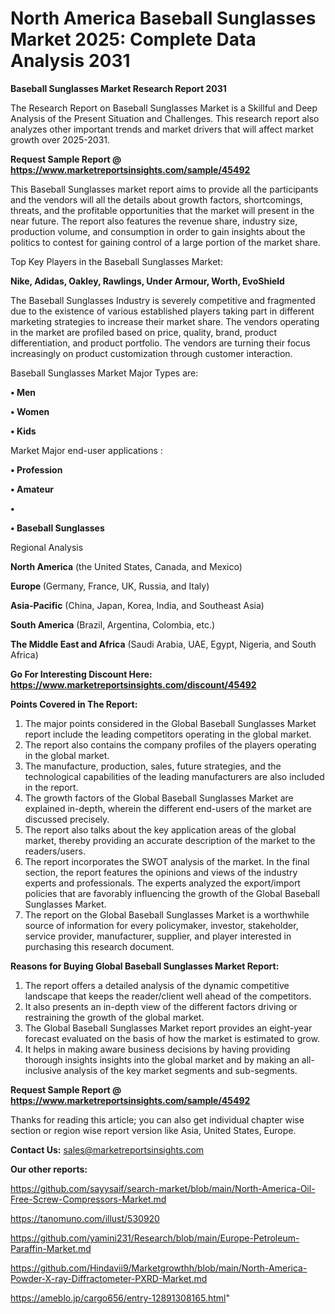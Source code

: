 # North America Baseball Sunglasses Market 2025: Complete Data Analysis 2031

<strong>Baseball Sunglasses Market Research Report 2031</strong>

The Research Report on Baseball Sunglasses Market is a Skillful and Deep Analysis of the Present Situation and Challenges. This research report also analyzes other important trends and market drivers that will affect market growth over 2025-2031.

<strong>Request Sample Report @ <a href=https://www.marketreportsinsights.com/sample/45492>https://www.marketreportsinsights.com/sample/45492</a></strong>

This Baseball Sunglasses market report aims to provide all the participants and the vendors will all the details about growth factors, shortcomings, threats, and the profitable opportunities that the market will present in the near future. The report also features the revenue share, industry size, production volume, and consumption in order to gain insights about the politics to contest for gaining control of a large portion of the market share.

Top Key Players in the Baseball Sunglasses Market:

<strong>Nike, Adidas, Oakley, Rawlings, Under Armour, Worth, EvoShield</strong>

The Baseball Sunglasses Industry is severely competitive and fragmented due to the existence of various established players taking part in different marketing strategies to increase their market share. The vendors operating in the market are profiled based on price, quality, brand, product differentiation, and product portfolio. The vendors are turning their focus increasingly on product customization through customer interaction.

Baseball Sunglasses Market Major Types are:

<strong>•  Men

•  Women

•  Kids</strong>

Market Major end-user applications :

<strong>•  Profession

•  Amateur

•  

•  Baseball Sunglasses</strong>

Regional Analysis

</u><strong><b>North America</b></strong> (the United States, Canada, and Mexico)

<strong><b>Europe </b></strong>(Germany, France, UK, Russia, and Italy)

<strong><b>Asia-Pacific</b></strong> (China, Japan, Korea, India, and Southeast Asia)

<strong><b>South America</b></strong> (Brazil, Argentina, Colombia, etc.)

<strong><b>The Middle East and Africa</b></strong> (Saudi Arabia, UAE, Egypt, Nigeria, and South Africa)

<strong>Go For Interesting Discount Here: <a href=https://www.marketreportsinsights.com/discount/45492>https://www.marketreportsinsights.com/discount/45492</a></strong>

<strong>Points Covered in The Report:</strong>
<ol>
  <li>The major points considered in the Global Baseball Sunglasses Market report include the leading competitors operating in the global market.</li>
  <li>The report also contains the company profiles of the players operating in the global market.</li>
  <li>The manufacture, production, sales, future strategies, and the technological capabilities of the leading manufacturers are also included in the report.</li>
  <li>The growth factors of the Global Baseball Sunglasses Market are explained in-depth, wherein the different end-users of the market are discussed precisely.</li>
  <li>The report also talks about the key application areas of the global market, thereby providing an accurate description of the market to the readers/users.</li>
  <li>The report incorporates the SWOT analysis of the market. In the final section, the report features the opinions and views of the industry experts and professionals. The experts analyzed the export/import policies that are favorably influencing the growth of the Global Baseball Sunglasses Market.</li>
  <li>The report on the Global Baseball Sunglasses Market is a worthwhile source of information for every policymaker, investor, stakeholder, service provider, manufacturer, supplier, and player interested in purchasing this research document.</li>
</ol>
<strong>Reasons for Buying Global Baseball Sunglasses Market Report:</strong>

<ol>
  <li>The report offers a detailed analysis of the dynamic competitive landscape that keeps the reader/client well ahead of the competitors.</li>
  <li>It also presents an in-depth view of the different factors driving or restraining the growth of the global market.</li>
  <li>The Global Baseball Sunglasses Market report provides an eight-year forecast evaluated on the basis of how the market is estimated to grow.</li>
  <li>It helps in making aware business decisions by having providing thorough insights insights into the global market and by making an all-inclusive analysis of the key market segments and sub-segments.</li>
</ol>
<strong>Request Sample Report @ <a href=https://www.marketreportsinsights.com/sample/45492>https://www.marketreportsinsights.com/sample/45492</a></strong>


Thanks for reading this article; you can also get individual chapter wise section or region wise report version like Asia, United States, Europe.

<strong>Contact Us:</strong>
sales@marketreportsinsights.com

<strong>Our other reports:</strong>

<a href=https://github.com/sayysaif/search-market/blob/main/North-America-Oil-Free-Screw-Compressors-Market.md>https://github.com/sayysaif/search-market/blob/main/North-America-Oil-Free-Screw-Compressors-Market.md</a>

<a href=https://tanomuno.com/illust/530920>https://tanomuno.com/illust/530920</a>

<a href=https://github.com/yamini231/Research/blob/main/Europe-Petroleum-Paraffin-Market.md>https://github.com/yamini231/Research/blob/main/Europe-Petroleum-Paraffin-Market.md</a>

<a href=https://github.com/Hindavii9/Marketgrowthh/blob/main/North-America-Powder-X-ray-Diffractometer-PXRD-Market.md>https://github.com/Hindavii9/Marketgrowthh/blob/main/North-America-Powder-X-ray-Diffractometer-PXRD-Market.md</a>

<a href=https://ameblo.jp/cargo656/entry-12891308165.html>https://ameblo.jp/cargo656/entry-12891308165.html</a>"
